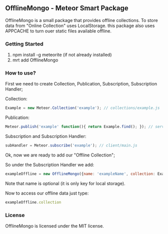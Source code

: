 <h2>OfflineMongo - Meteor Smart Package</h2>

OfflineMongo is a small package that provides offline collections. To store data from "Online Collection" uses LocalStorage. this package also uses APPCACHE to turn ouer static files available offline.

<h3>Getting Started</h3>
<ol>
<li> npm install -g meteorite (if not already installed)</li>
<li> mrt add OfflineMongo</li>
</ol>

<h3>How to use?</h3>
First we need to create Collection, Publication, Subscription, Subscription Handler;

Collection: 
```javascript
Example = new Meteor.Collection('example'); // collections/example.js
```

Publication: 
```javascript
Meteor.publish('example' function(){ return Example.find(); }); // server/publications.js
```

Subscription and Subscription Handler: 
```javascript
subHandler = Meteor.subscribe('example'); // client/main.js
``` 

Ok, now we are ready to add our "Offline Collection";

So under the Subscription Handler we add: 
```javascript
exampleOffline = new OfflineMongo({name: 'exampleName', collection: Example, handler: subHandler});
```
Note that name is optional (it is only key for local storage).

Now to access our offline data just type:
```javascript
exampleOffline.collection
```


<h3>License</h3>

OfflineMongo is licensed under the MIT license.
